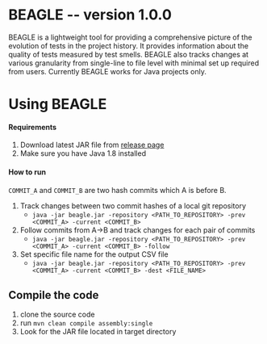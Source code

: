 BEAGLE -- version 1.0.0
================
BEAGLE is a lightweight tool for providing a comprehensive picture of the evolution of tests in the project history. 
It provides information about the quality of tests measured by test smells. BEAGLE also tracks changes at various 
granularity from single-line to file level with minimal set up required from users. Currently BEAGLE works for Java
projects only.

Using BEAGLE
===========
#### Requirements
1. Download latest JAR file from [release page](https://github.com/alipourm/testevol2/releases)
2. Make sure you have Java 1.8 installed

#### How to run
`COMMIT_A` and `COMMIT_B` are two hash commits which A is before B. 
1. Track changes between two commit hashes of a local git repository
    - `java -jar beagle.jar -repository <PATH_TO_REPOSITORY> -prev <COMMIT_A> -current <COMMIT_B>`
2. Follow commits from A->B and track changes for each pair of commits
    - `java -jar beagle.jar -repository <PATH_TO_REPOSITORY> -prev <COMMIT_A> -current <COMMIT_B> -follow`
3. Set specific file name for the output CSV file
    - `java -jar beagle.jar -repository <PATH_TO_REPOSITORY> -prev <COMMIT_A> -current <COMMIT_B> -dest <FILE_NAME>`
    

Compile the code
----------------
1. clone the source code
2. run `mvn clean compile assembly:single`
3. Look for the JAR file located in target directory 